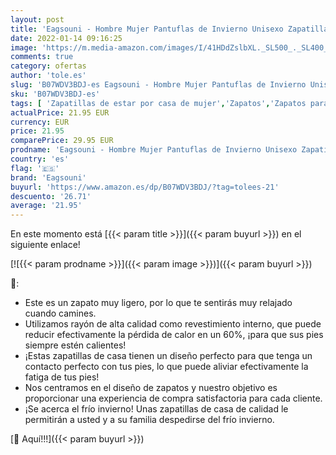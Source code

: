 ```yaml
---
layout: post
title: 'Eagsouni - Hombre Mujer Pantuflas de Invierno Unisexo Zapatillas de Estar Cerradas Calienta Pantuflas Zapatos de Pareja Zapatos de Leopardo'
date: 2022-01-14 09:16:25
image: 'https://m.media-amazon.com/images/I/41HDdZslbXL._SL500_._SL400_.jpg'
comments: true
category: ofertas
author: 'tole.es'
slug: 'B07WDV3BDJ-es Eagsouni - Hombre Mujer Pantuflas de Invierno Unisexo...'
sku: 'B07WDV3BDJ-es'
tags: [ 'Zapatillas de estar por casa de mujer','Zapatos','Zapatos para mujer','Zapatos y complementos','eagsouni','zapatos', ]
actualPrice: 21.95 EUR
currency: EUR
price: 21.95
comparePrice: 29.95 EUR
prodname: 'Eagsouni - Hombre Mujer Pantuflas de Invierno Unisexo Zapatillas de Estar Cerradas Calienta Pantuflas Zapatos de Pareja Zapatos de Leopardo'
country: 'es'
flag: '🇪🇸'
brand: 'Eagsouni'
buyurl: 'https://www.amazon.es/dp/B07WDV3BDJ/?tag=tolees-21'
descuento: '26.71'
average: '21.95'
---
```


En este momento está [{{< param title >}}]({{< param buyurl >}}) en el siguiente enlace!

[![{{< param prodname >}}]({{< param image >}})]({{< param buyurl >}})

🔎:

- Este es un zapato muy ligero, por lo que te sentirás muy relajado cuando camines.
- Utilizamos rayón de alta calidad como revestimiento interno, que puede reducir efectivamente la pérdida de calor en un 60%, ¡para que sus pies siempre estén calientes!
- ¡Estas zapatillas de casa tienen un diseño perfecto para que tenga un contacto perfecto con tus pies, lo que puede aliviar efectivamente la fatiga de tus pies!
- Nos centramos en el diseño de zapatos y nuestro objetivo es proporcionar una experiencia de compra satisfactoria para cada cliente.
- ¡Se acerca el frío invierno! Unas zapatillas de casa de calidad le permitirán a usted y a su familia despedirse del frío invierno.

[🛒 Aquí!!!]({{< param buyurl >}})
